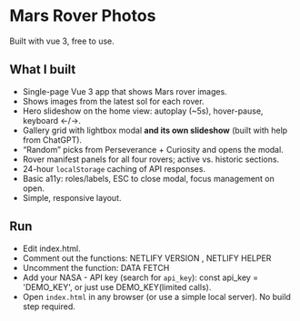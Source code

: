 # Mars Rover Photos

Built with vue 3, free to use.

## What I built
- Single-page Vue 3 app that shows Mars rover images.
- Shows images from the latest sol for each rover.
- Hero slideshow on the home view: autoplay (~5s), hover-pause, keyboard ←/→.
- Gallery grid with lightbox modal **and its own slideshow** (built with help from ChatGPT).
- “Random” picks from Perseverance + Curiosity and opens the modal.
- Rover manifest panels for all four rovers; active vs. historic sections.
- 24-hour `localStorage` caching of API responses.
- Basic a11y: roles/labels, ESC to close modal, focus management on open.
- Simple, responsive layout.

## Run
- Edit index.html.
- Comment out the functions: NETLIFY VERSION , NETLIFY HELPER
- Uncomment the function: DATA FETCH
- Add your NASA - API key (search for `api_key`): const api_key = 'DEMO_KEY', or just use DEMO_KEY(limited calls).
- Open `index.html` in any browser (or use a simple local server). No build step required.
